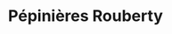 ---
title: "Pépinières Rouberty"
url: /dompierre-sur-mer/pepinieres-rouberty/
shop: Garten-Center
---